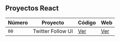 ## Proyectos React

| Número | Proyecto | Código | Web |
| --- | --- | --- | --- |
| `00` | Twitter Follow UI | [Ver](projects/00-hola-mundo) | [Ver](https://robertosd-react.surge.sh/)|
